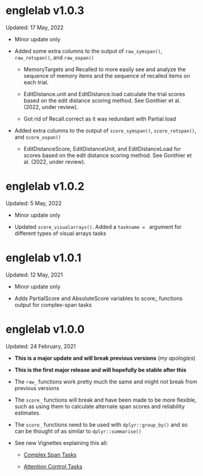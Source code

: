 # englelab v1.0.3

Updated: 17 May, 2022

- Minor update only

- Added some extra columns to the output of `raw_symspan()`, `raw_rotspan()`, and `raw_ospan()`

    - MemoryTargets and Recalled to more easily see and analyze the sequence of memory items
    and the sequence of recalled items on each trial.

    - EditDistance.unit and EditDistance.load calculate the trial scores based on 
    the edit distance scoring method. See Gonthier et al. (2022, under review).
    
    - Got rid of Recall.correct as it was redundant with Partial.load
    
- Added extra columns to the output of `score_symspan()`, `score_rotspan()`, and `score_ospan()`

    - EditDistanceScore, EditDistanceUnit, and EditDistanceLoad for scores based on 
    the edit distance scoring method. See Gonthier et al. (2022, under review).

# englelab v1.0.2

Updated: 5 May, 2022

- Minor update only

- Updated `score_visualarrays()`. Added a `taskname = ` argument for different types of visual arrays tasks

# englelab v1.0.1

Updated: 12 May, 2021

-   Minor update only

-   Adds PartialScore and AbsoluteScore variables to score\_ functions output for complex-span tasks

# englelab v1.0.0

Updated: 24 February, 2021

-   **This is a major update and will break previous versions** (*my apologies*)

-   **This is the first major release and will hopefully be stable after this**

-   The `raw_` functions work pretty much the same and might not break from previous versions

-   The `score_` functions will break and have been made to be more flexible, such as using them to calculate alternate span scores and reliability estimates.

-   The `score_` functions need to be used with `dplyr::group_by()` and so can be thought of as similar to `dplyr::summarise()`

-   See new Vignettes explaining this all:

    -   [Complex Span Tasks](https://englelab.github.io/englelab/articles/Complex_Span.html)

    -   [Attention Control Tasks](https://englelab.github.io/englelab/articles/Attention_Control.html)
